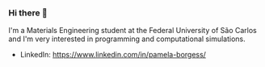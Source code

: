 ### Hi there 👋

I'm a Materials Engineering student at the Federal University of São Carlos and I'm very interested in programming and computational simulations.
- LinkedIn: https://www.linkedin.com/in/pamela-borgess/
